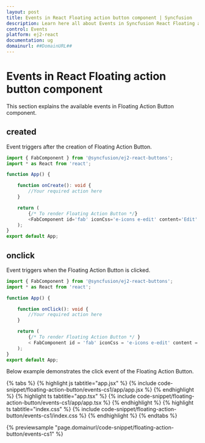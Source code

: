 ```yaml
---
layout: post
title: Events in React Floating action button component | Syncfusion
description: Learn here all about Events in Syncfusion React Floating action button component of Syncfusion Essential JS 2 and more.
control: Events 
platform: ej2-react
documentation: ug
domainurl: ##DomainURL##
---
```


# Events in React Floating action button component

This section explains the available events in Floating Action Button component.

## created

Event triggers after the creation of Floating Action Button.

```ts
import { FabComponent } from '@syncfusion/ej2-react-buttons';
import * as React from 'react';

function App() {

    function onCreate(): void {
        //Your required action here
    }

    return (
        {/* To render Floating Action Button */}
        <FabComponent id='fab' iconCss='e-icons e-edit' content='Edit' created={onCreate}></FabComponent>
    );
}
export default App;
```

## onclick

Event triggers when the Floating Action Button is clicked.

```ts
import { FabComponent } from '@syncfusion/ej2-react-buttons';
import * as React from 'react';

function App() {

    function onClick(): void {
        //Your required action here
    }

    return (
        {/* To render Floating Action Button */ }
        < FabComponent id = 'fab' iconCss = 'e-icons e-edit' content = 'Edit' onClick = {onClick}></FabComponent >
    );
}
export default App;
```

Below example demonstrates the click event of the Floating Action Button.

{% tabs %}
{% highlight js tabtitle="app.jsx" %}
{% include code-snippet/floating-action-button/events-cs1/app/app.jsx %}
{% endhighlight %}
{% highlight ts tabtitle="app.tsx" %}
{% include code-snippet/floating-action-button/events-cs1/app/app.tsx %}
{% endhighlight %}
{% highlight ts tabtitle="index.css" %}
{% include code-snippet/floating-action-button/events-cs1/index.css %}
{% endhighlight %}
{% endtabs %}

 {% previewsample "page.domainurl/code-snippet/floating-action-button/events-cs1" %}
